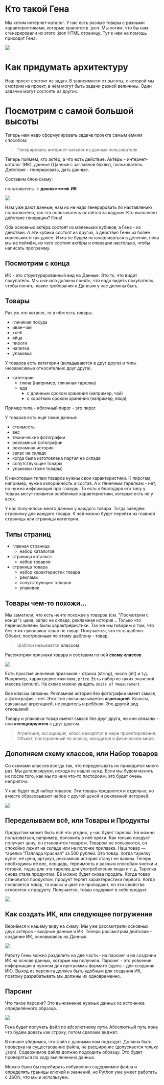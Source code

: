 # Кто такой Гена
Мы хотим интернет-каталог. У нас есть разные товары с разными характеристиками, которые хранятся в .json. Мы хотим, что бы нам сгенерировали из этого .json HTML страницу. Тут к нам на помощь приходит Гена.

<img src="../images/genaGena/genaGena_0.png">

# Как придумать архитектуру
Наш проект состоит из задач. В зависимости от высоты, с которой мы смотрим на проект, в нём могут быть задачи разной величины. Одни задачки могут состоять из других.

# Посмотрим с самой большой высоты
Теперь нам надо сформулировать задача проекта самым ёмким способом:
> Генерировать интернет-каталог из данных пользователя.

Теперь поймём, кто актёр, а что есть действие. Актёры - интернет-каталог (ИК), данные (Данные с заглавной буквы), пользователь. Действия - генерировать, дать данные.

Составим блок-схему:

пользователь -> **данные ====> ИК**

<img src="../images/genaGena/genaGena_1.png">

Нам уже дают данные, нам их не надо генерировать по наставлению пользователя, так что пользователь остаётся за кадром.
Кто выполняет действие генерации? Гена!

Оба основных актёра состоят из маленьких кубиков, а Гена - из действий. А эти кубики состоят из других, а действия Гены из более маленьких и так далее. И мы не будем останавливаться в делении, пока мы не поймём, из чего состоят актёры и операции настолько, чтобы написать программу.

## Посмотрим с конца
ИК - это структурированный вид на Данные. Это то, что видит покупатель. Мы сначала должны понять, что надо видеть покупателю, чтобы понять, какие требования к Данным у нас должны быть. 
## Товары
Раз уж это каталог, то в нём есть товары.

- глиняная посуда
- иван-чай
- хлеб
- яйца
- пироги
- напитки
- упаковка

У товаров есть категории (вкладываются в друг друга) и типы (независимые относительно друг друга).

- категории
  - глина (например, глиняная тарелка)
  - еда
    - с длинным сроком хранения (например, чай)
    - с коротким сроком хранения (например, яйца)

Пример типа - яблочный пирог - это пирог.

У товаров есть ещё такие данные:
 - стоимость
 - вес
 - технические фотографии
 - рекламные фотографии
 - рекламная история
 - запас на складе
 - когда была изготовлена партия на складе
 - сопутствующие товары
 - упаковки (тоже товары)

К некоторым типам товаров нужны свои характеристики. К пирогам, например, нужна калорийность и состав. А к глиняным тарелкам - нет, но нужна информация про глазурь. То есть к благодаря его типу у товара могут появится особенные характеристики, которые есть не у всех.

У нас получилось много данных у каждого товара. Тогда заведём страничку для каждого товара. К ней можно будет перейти из главной страницы или страницы категории.

## Типы страниц
- главная страница
  - набор каталогов
- страница каталога
  - набор товаров 
- страница товара   
  - набор характеристик товара
  - рекламы
  - сопутствующих товаров
  - упаковок
 
## Товары чем-то похожи...
Мы заметили, что есть нечто похожее у товаров (см. "Посмотрим с конца"): цена, запас на складе, рекламная история... Только что перечислилены былы характреристики. Так же мы говорим о том, что без этих признаков товар не товар. Получается, что есть шаблон. Объект, построенным по этому шаблону - товар.

>Шаблон называется **классом**.

Рассмотрим признаки товара и составим по ней **схему классов**

<img src="../images/modeling/class_product_0.png">

Есть простые значения признаков - строка (string), число (int) и т.д. Например, характреристики `name`, `price`. Есть набор из таких значений - массив (ennum). На схеме можно увидеть `Units of Measurement`.

Все классы связаны. Рекламная история без фотографии имеет смысл, а фотография - нет. Этот тип связи называется **агрегацией**. Классы, связанные агрегацией, не родитель и ребёнок. Это другой вид отношений.

Товару и упаковка-товар имеют смысл без друг друга, но они связаны - они **ассоциируются** с друг другом.

>Агрегация, ассоциация, класс находятся в мире проектирования. Объект, постороенный по классу, находится в физическом мире.

## Дополняем схему классов, или Набор товаров
Со схемами классов всегда так, что переделывать их приходится много раз. Мы детализируем, исходя из наших нужд. Если мы будем менять их после того, как мы по ним что-то постороим, это будет очень неприятно.

У нас будет ещё набор товаров. Эти товары продаются и отдельно, но вместе образовывают набор с другой ценой и рекламной историей.

<img src="../images/modeling/class_product_1.png">

## Переделываем всё, или Товары и Продукты

Продуктом может быть всё что угодно, у нас будет тарелка. Ей можно пользоваться, например, положить в неё орехи. Как только продукт получает цену, он становится товаром. Товаром не пользуются, он спокойно лежит на складе или на полочке прилавка. Наш товар — тарелка "Паллада Красная" за 500 рублей. Это товар. Когда тарелку купят, её цена, артукул, рекламная история станут не важны. Теперь необходимы её вес, площадь, терпимость к разным способам чистки и готовки, годна дли эта тарелка для употребеления пищи и т. д. Тарелка снова стала продуктом. Её можно будет снова продать. Когда товар становится продуктом, продукт теряет характеристики первого. Когда появляется товар, то масса и цвет не пропадают, но эти свойства относятся к продукту. Получается, товар содержит в себе продукт.

<img src="../images/modeling/class_product_2.png">

## Как создать ИК, или следующее погружение

Вернёмся к нашему виду на схему. Мы уже рассмотрели основных двух актёров - входные данные и ИК. Теперь рассмотрим дейтсвие - создание ИК, основываясь на Данных.

<img src="../images/genaGena/genaGena_1.png">

Работу Гены можно разделить на две части - на парсинг и на создании ИК на основе данных, которые мы получили. Парсинг - это усвоение информации а нужном для программы формате (здесь - для создания ИК). Выход из парсинга должен быть удобным для создания ИК, поэтому разрабатывать мы должны их одновременно.

## Парсинг

Что такое парсинг? Это вычленение нужных данных из источника определённого образца.

<img src="../images/genaGena/genaGena_2.png">

Гена будет получать файл по абсолютному пути. Абсолютный путь пока что будем довать как строку, потом сделаем виджет.

В начале убедимся, что файл с данными нам подходит. Должна быть проверка на существование файла, на расширение (допускается только .json). Содержимое файла должно подходить образцу. Это будет проверяться по ходу вычленению данных.

Можно было бы перебирать побуквенно содержимое файла и определять границы ключей и значений, но Python уже умеет работать с JSON, что мы и используем.

 